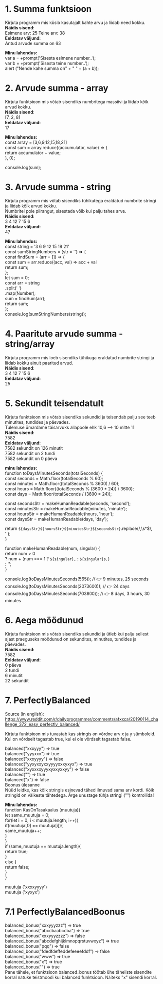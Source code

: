 # 1. Summa funktsioon
Kirjuta programm mis küsib kasutajalt kahte arvu ja liidab need kokku.  
**Näidis sisend:**  
Esimene arv: 25  Teine arv: 38  
**Eeldatav väljund:**  
Antud arvude summa on 63  

**Minu lahendus:**  
var a = +prompt('Sisesta esimene number..');  
var b = +prompt('Sisesta teine number..');  
alert ("Nende kahe summa on" + " " + (a + b));  




# 2. Arvude summa - array  
Kirjuta funktsioon mis võtab sisendiks numbritega massiivi ja liidab kõik arvud kokku.  
**Näidis sisend:**  
[7, 2, 8]  
**Eeldatav väljund:**  
17  


**Minu lahendus:**  
const array = [3,6,9,12,15,18,21]  
const sum = array.reduce((accumulator, value) => {  
  return accumulator + value;  
}, 0);  

console.log(sum);  




# 3. Arvude summa - string  
Kirjuta programm mis võtab sisendiks tühikutega eraldatud numbrite stringi ja liidab kõik arvud kokku.  
Numbritel pole piirangut, sisestada võib kui palju tahes arve.  
**Näidis sisend:**  
3 4 12 7 15 6  
**Eeldatav väljund:**  
47  

**Minu lahendus:**  
const string = '3 6 9 12 15 18 21'  
const sumStringNumbers = (str = '') => {  
   const findSum = (arr = []) => {  
      const sum = arr.reduce((acc, val) => acc + val  
      return sum;  
   };  
   let sum = 0;  
   const arr = string  
      .split(' ')  
      .map(Number);  
   sum = findSum(arr);  
   return sum;  
};  
console.log(sumStringNumbers(string));  

# 4. Paaritute arvude summa - string/array  
Kirjuta programm mis loeb sisendiks tühikuga eraldatud numbrite stringi ja liidab kokku ainult paaritud arvud.  
**Näidis sisend:**  
3 4 12 7 15 6  
**Eeldatav väljund:**  
25  

# 5. Sekundit teisendatult  
Kirjuta funktsioon mis võtab sisendiks sekundid ja teisendab palju see teeb minutites, tundides ja päevades.  
Tulemuse ümardame täisarvuks allapoole ehk 10,6 --> 10 mitte 11  
**Näidis sisend:**  
7582  
**Eeldatav väljund:**  
7582 sekundit on 126 minutit  
7582 sekundit on 2 tundi  
7582 sekundit on 0 päeva  
 
**minu lahendus:**  
function toDaysMinutesSeconds(totalSeconds) {  
  const seconds = Math.floor(totalSeconds % 60);  
  const minutes = Math.floor((totalSeconds % 3600) / 60);  
  const hours = Math.floor((totalSeconds % (3600 * 24)) / 3600);  
  const days = Math.floor(totalSeconds / (3600 * 24));  

  const secondsStr = makeHumanReadable(seconds, 'second');  
  const minutesStr = makeHumanReadable(minutes, 'minute');  
  const hoursStr = makeHumanReadable(hours, 'hour');  
  const daysStr = makeHumanReadable(days, 'day');  

  return `${daysStr}${hoursStr}${minutesStr}${secondsStr}`.replace(/,\s*$/, '');  
}  

function makeHumanReadable(num, singular) {  
  return num > 0  
    ? num + (num === 1 ? ` ${singular}, ` : ` ${singular}s, `)  
    : '';  
}  

console.log(toDaysMinutesSeconds(565)); // 👉️ 9 minutes, 25 seconds  
console.log(toDaysMinutesSeconds(2073600)); // 👉️ 24 days  
console.log(toDaysMinutesSeconds(703800)); // 👉️ 8 days, 3 hours, 30 minutes  

# 6. Aega möödunud
Kirjuta funktsioon mis võtab sisendiks sekundid ja ütleb kui palju sellest ajast praeguseks möödunud on sekundites, minutites, tundides ja päevades.  
**Näidis sisend:**  
7582  
**Eeldatav väljund:**  
0 päeva  
2 tundi  
6 minutit  
22 sekundit  


# 7. PerfectlyBalanced

Source (in english): https://www.reddit.com/r/dailyprogrammer/comments/afxxca/20190114_challenge_372_easy_perfectly_balanced/  

Kirjuta funktsioon mis tuvastab kas stringis on võrdne arv x ja y sümboleid. Kui on võrdselt tagastab true, kui ei ole võrdselt tagastab false.  

balanced("xxxyyy") => true  
balanced("yyyxxx") => true  
balanced("xxxyyyy") => false  
balanced("yyxyxxyxxyyyyxxxyxyx") => true  
balanced("xyxxxxyyyxyxxyxxyy") => false  
balanced("") => true  
balanced("x") => false  
Boonus ülesanne  
Nüüd leidke, kas kõik stringis esinevad tähed ilmuvad sama arv kordi. Kõik stringid on väikeste tähtedega. Ärge unustage tühja stringi ("") kontrollida!  

**Minu lahendus:**  
function KasOnTasakaalus (muutuja){  
  let same_muutuja = 0;  
  for(let i = 0; i < muutuja.length; i++){  
    if(muutuja[0] == muutuja[i]){  
      same_muutuja++;  
    }  
  }  
  if (same_muutuja == muutuja.length){  
    return true;  
  }  
  else {  
    return false;  
  }  
}  

muutuja ('xxxxyyyy')  
muutuja ('xyxyx')  


# 7.1 PerfectlyBalancedBoonus  

balanced_bonus("xxxyyyzzz") => true  
balanced_bonus("abccbaabccba") => true  
balanced_bonus("xxxyyyzzzz") => false  
balanced_bonus("abcdefghijklmnopqrstuvwxyz") => true  
balanced_bonus("pqq") => false  
balanced_bonus("fdedfdeffeddefeeeefddf") => false  
balanced_bonus("www") => true  
balanced_bonus("x") => true  
balanced_bonus("") => true  
Pane tähele, et funktsioon balanced_bonus töötab ühe täheliste sisendite korral natuke teistmoodi kui balanced funktsioon. Näiteks "x" sisendi korral.  
